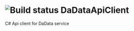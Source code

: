 # ![Build status](https://travis-ci.org/Xambey/DaDataApiClient.svg?branch=master) DaDataApiClient

C# Api client for DaData service
